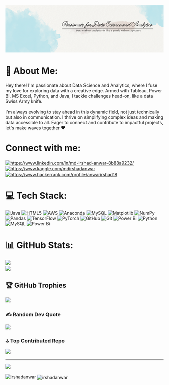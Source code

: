 ![logo](https://github.com/Irshadanwar/Irshadanwar/blob/main/Github%20Banner.png)

# 💫 About Me:
Hey there! I'm passionate about Data Science and Analytics, where I fuse my love for exploring data with a creative edge. Armed with Tableau, Power BI, MS Excel, Python, and Java, I tackle challenges head-on, like a data Swiss Army knife.<br><br>I'm always evolving to stay ahead in this dynamic field, not just technically but also in communication. I thrive on simplifying complex ideas and making data accessible to all. Eager to connect and contribute to impactful projects, let's make waves together ❤️

<h1 align="left">Connect with me:</h1>
<p align="left">
<a href="https://linkedin.com/in/https://www.linkedin.com/in/md-irshad-anwar-8b88a9232/" target="blank"><img align="center" src="https://raw.githubusercontent.com/rahuldkjain/github-profile-readme-generator/master/src/images/icons/Social/linked-in-alt.svg" alt="https://www.linkedin.com/in/md-irshad-anwar-8b88a9232/" height="30" width="40" /></a>
<a href="https://kaggle.com/https://www.kaggle.com/mdirshadanwar" target="blank"><img align="center" src="https://raw.githubusercontent.com/rahuldkjain/github-profile-readme-generator/master/src/images/icons/Social/kaggle.svg" alt="https://www.kaggle.com/mdirshadanwar" height="30" width="40" /></a>
<a href="https://www.hackerrank.com/https://www.hackerrank.com/profile/anwarirshad18" target="blank"><img align="center" src="https://raw.githubusercontent.com/rahuldkjain/github-profile-readme-generator/master/src/images/icons/Social/hackerrank.svg" alt="https://www.hackerrank.com/profile/anwarirshad18" height="30" width="40" /></a>
</p>




# 💻 Tech Stack:
![Java](https://img.shields.io/badge/java-%23ED8B00.svg?style=for-the-badge&logo=openjdk&logoColor=white) ![HTML5](https://img.shields.io/badge/html5-%23E34F26.svg?style=for-the-badge&logo=html5&logoColor=white) ![AWS](https://img.shields.io/badge/AWS-%23FF9900.svg?style=for-the-badge&logo=amazon-aws&logoColor=white) ![Anaconda](https://img.shields.io/badge/Anaconda-%2344A833.svg?style=for-the-badge&logo=anaconda&logoColor=white) ![MySQL](https://img.shields.io/badge/mysql-4479A1.svg?style=for-the-badge&logo=mysql&logoColor=white) ![Matplotlib](https://img.shields.io/badge/Matplotlib-%23ffffff.svg?style=for-the-badge&logo=Matplotlib&logoColor=black) ![NumPy](https://img.shields.io/badge/numpy-%23013243.svg?style=for-the-badge&logo=numpy&logoColor=white) ![Pandas](https://img.shields.io/badge/pandas-%23150458.svg?style=for-the-badge&logo=pandas&logoColor=white) ![TensorFlow](https://img.shields.io/badge/TensorFlow-%23FF6F00.svg?style=for-the-badge&logo=TensorFlow&logoColor=white) ![PyTorch](https://img.shields.io/badge/PyTorch-%23EE4C2C.svg?style=for-the-badge&logo=PyTorch&logoColor=white) ![GitHub](https://img.shields.io/badge/github-%23121011.svg?style=for-the-badge&logo=github&logoColor=white) ![Git](https://img.shields.io/badge/git-%23F05033.svg?style=for-the-badge&logo=git&logoColor=white) ![Power Bi](https://img.shields.io/badge/power_bi-F2C811?style=for-the-badge&logo=powerbi&logoColor=black) ![Python](https://img.shields.io/badge/python-3670A0?style=for-the-badge&logo=python&logoColor=ffdd54) ![MySQL](https://img.shields.io/badge/mysql-4479A1.svg?style=for-the-badge&logo=mysql&logoColor=white) ![Power Bi](https://img.shields.io/badge/power_bi-F2C811?style=for-the-badge&logo=powerbi&logoColor=black)

# 📊 GitHub Stats:
![](https://github-readme-streak-stats.herokuapp.com/?user=Irshadanwar&theme=dark&hide_border=false)<br/>
![](https://github-readme-stats.vercel.app/api/top-langs/?username=Irshadanwar&theme=dark&hide_border=false&include_all_commits=true&count_private=false&layout=compact)

## 🏆 GitHub Trophies
![](https://github-profile-trophy.vercel.app/?username=Irshadanwar&theme=radical&no-frame=false&no-bg=true&margin-w=4)

### ✍️ Random Dev Quote
![](https://quotes-github-readme.vercel.app/api?type=horizontal&theme=radical)

### 🔝 Top Contributed Repo
![](https://github-contributor-stats.vercel.app/api?username=Irshadanwar&limit=5&theme=dark&combine_all_yearly_contributions=true)


---
[![](https://visitcount.itsvg.in/api?id=Irshadanwar&icon=0&color=0)](https://visitcount.itsvg.in)

<p><img align="left" src="https://github-readme-stats.vercel.app/api/top-langs?username=irshadanwar&show_icons=true&locale=en&layout=compact" alt="irshadanwar" /></p>

<p>&nbsp;<img align="center" src="https://github-readme-stats.vercel.app/api?username=irshadanwar&show_icons=true&locale=en" alt="irshadanwar" /></p>



